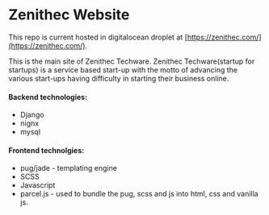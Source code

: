 # Zenithec Website

This repo is current hosted in digitalocean droplet at [https://zenithec.com/](https://zenithec.com/).

This is the main site of Zenithec Techware.
Zenithec Techware(startup for startups) is a service based start-up with the motto 
of advancing the various start-ups having difficulty in starting their business online.

#### Backend technologies:
* Django
* nignx
* mysql

#### Frontend technolgies:
* pug/jade - templating engine
* SCSS
* Javascript
* parcel.js - used to bundle the pug, scss and js into html, css and vanilla js.

